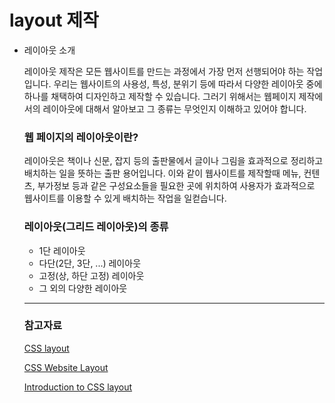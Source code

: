 # layout 제작

- 레이아웃 소개

    레이아웃 제작은 모든 웹사이트를 만드는 과정에서 가장 먼저 선행되어야 하는 작업입니다.
    우리는 웹사이트의 사용성, 특성, 분위기 등에 따라서 다양한 레이아웃 중에 하나를 채택하여 디자인하고 제작할 수 있습니다.
    그러기 위해서는 웹페이지 제작에서의 레이아웃에 대해서 알아보고 그 종류는 무엇인지 이해하고 있어야 합니다.

    ### 웹 페이지의 레이아웃이란?

    레이아웃은 책이나 신문, 잡지 등의 출판물에서 글이나 그림을 효과적으로 정리하고 배치하는 일을 뜻하는 출판 용어입니다.
    이와 같이 웹사이트를 제작할때 메뉴, 컨텐츠, 부가정보 등과 같은 구성요소들을 필요한 곳에 위치하여 사용자가 효과적으로 웹사이트를 이용할 수 있게 배치하는 작업을 일컫습니다.

    ### 레이아웃(그리드 레이아웃)의 종류

    - 1단 레이아웃
    - 다단(2단, 3단, ...) 레이아웃
    - 고정(상, 하단 고정) 레이아웃
    - 그 외의 다양한 레이아웃

    ---

    ### 참고자료

    [CSS layout](https://developer.mozilla.org/en-US/docs/Learn/CSS/CSS_layout)

    [CSS Website Layout](https://www.w3schools.com/css/css_website_layout.asp)

    [Introduction to CSS layout](https://developer.mozilla.org/en-US/docs/Learn/CSS/CSS_layout/Introduction)